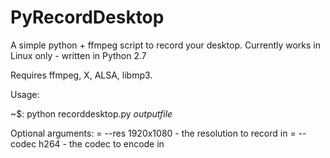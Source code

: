 PyRecordDesktop
===============

A simple python + ffmpeg script to record your desktop. Currently works in Linux only - written in Python 2.7

Requires ffmpeg, X, ALSA, libmp3.

Usage: 

~$: python recorddesktop.py _outputfile_

Optional arguments:
    = --res 1920x1080 - the resolution to record in
    = --codec h264 - the codec to encode in
